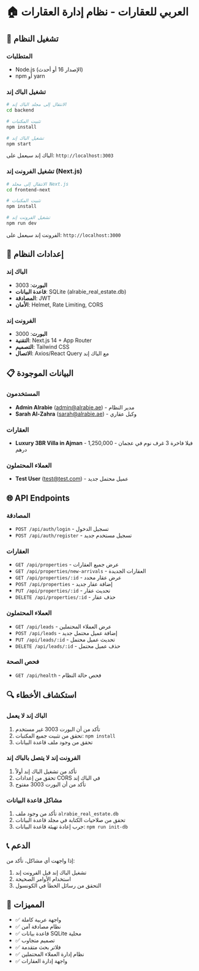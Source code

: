 # 🏠 العربي للعقارات - نظام إدارة العقارات

## 🚀 تشغيل النظام

### المتطلبات
- Node.js (الإصدار 16 أو أحدث)
- npm أو yarn

### تشغيل الباك إند

```bash
# الانتقال إلى مجلد الباك إند
cd backend

# تثبيت المكتبات
npm install

# تشغيل الباك إند
npm start
```

الباك إند سيعمل على: `http://localhost:3003`

### تشغيل الفرونت إند (Next.js)

```bash
# الانتقال إلى مجلد Next.js
cd frontend-next

# تثبيت المكتبات
npm install

# تشغيل الفرونت إند
npm run dev
```

الفرونت إند سيعمل على: `http://localhost:3000`

## 🔧 إعدادات النظام

### الباك إند
- **البورت**: 3003
- **قاعدة البيانات**: SQLite (alrabie_real_estate.db)
- **المصادقة**: JWT
- **الأمان**: Helmet, Rate Limiting, CORS

### الفرونت إند
- **البورت**: 3000
- **التقنية**: Next.js 14 + App Router
- **التصميم**: Tailwind CSS
- **الاتصال**: Axios/React Query مع الباك إند

## 📋 البيانات الموجودة

### المستخدمون
- **Admin Alrabie** (admin@alrabie.ae) - مدير النظام
- **Sarah Al-Zahra** (sarah@alrabie.ae) - وكيل عقاري

### العقارات
- **Luxury 3BR Villa in Ajman** - فيلا فاخرة 3 غرف نوم في عجمان - 1,250,000 درهم

### العملاء المحتملون
- **Test User** (test@test.com) - عميل محتمل جديد

## 🌐 API Endpoints

### المصادقة
- `POST /api/auth/login` - تسجيل الدخول
- `POST /api/auth/register` - تسجيل مستخدم جديد

### العقارات
- `GET /api/properties` - عرض جميع العقارات
- `GET /api/properties/new-arrivals` - العقارات الجديدة
- `GET /api/properties/:id` - عرض عقار محدد
- `POST /api/properties` - إضافة عقار جديد
- `PUT /api/properties/:id` - تحديث عقار
- `DELETE /api/properties/:id` - حذف عقار

### العملاء المحتملون
- `GET /api/leads` - عرض العملاء المحتملين
- `POST /api/leads` - إضافة عميل محتمل جديد
- `PUT /api/leads/:id` - تحديث عميل محتمل
- `DELETE /api/leads/:id` - حذف عميل محتمل

### فحص الصحة
- `GET /api/health` - فحص حالة النظام

## 🔍 استكشاف الأخطاء

### الباك إند لا يعمل
1. تأكد من أن البورت 3003 غير مستخدم
2. تحقق من تثبيت جميع المكتبات: `npm install`
3. تحقق من وجود ملف قاعدة البيانات

### الفرونت إند لا يتصل بالباك إند
1. تأكد من تشغيل الباك إند أولاً
2. تحقق من إعدادات CORS في الباك إند
3. تأكد من أن البورت 3003 مفتوح

### مشاكل قاعدة البيانات
1. تأكد من وجود ملف `alrabie_real_estate.db`
2. تحقق من صلاحيات الكتابة في مجلد قاعدة البيانات
3. جرب إعادة تهيئة قاعدة البيانات: `npm run init-db`

## 📞 الدعم

إذا واجهت أي مشاكل، تأكد من:
1. تشغيل الباك إند قبل الفرونت إند
2. استخدام الأوامر الصحيحة
3. التحقق من رسائل الخطأ في الكونسول

## 🎯 المميزات

- ✅ واجهة عربية كاملة
- ✅ نظام مصادقة آمن
- ✅ قاعدة بيانات SQLite محلية
- ✅ تصميم متجاوب
- ✅ فلاتر بحث متقدمة
- ✅ نظام إدارة العملاء المحتملين
- ✅ واجهة إدارة العقارات
